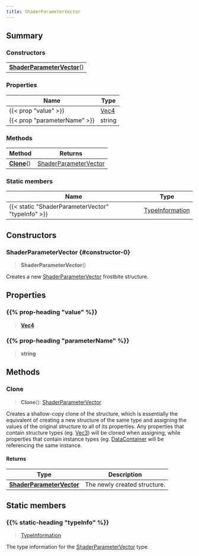```yaml
---
title: ShaderParameterVector
---
```



## Summary
### Constructors
| |
| ----------- |
| **[ShaderParameterVector](#constructor-0)**() |

### Properties
| Name | Type |
| ---- | ---- |
| {{< prop "value" >}} | [Vec4](/vext/ref/shared/class/vec4) |
| {{< prop "parameterName" >}} | string |

### Methods
| Method | Returns |
| ------ | ---- |
| **[Clone](#clone)**() | [ShaderParameterVector](/vext/ref/fb/shaderparametervector) |

### Static members
| Name | Type |
| ---- | ---- |
| {{< static "ShaderParameterVector" "typeInfo" >}} | [TypeInformation](/vext/ref/shared/class/typeinformation) |

## Constructors
### ShaderParameterVector {#constructor-0}
> **ShaderParameterVector**()

Creates a new [ShaderParameterVector](/vext/ref/fb/shaderparametervector) frostbite structure.

## Properties
### {{% prop-heading "value" %}}
> **[Vec4](/vext/ref/shared/class/vec4)**

### {{% prop-heading "parameterName" %}}
> **string**

## Methods
### Clone
> **Clone**(): [ShaderParameterVector](/vext/ref/fb/shaderparametervector)

Creates a shallow-copy clone of the structure, which is essentially the equivalent of creating a new structure of the same type and assigning the values of the original structure to all of its properties. Any properties that contain structure types (eg. [Vec3](/vext/ref/shared/class/vec3)) will be cloned when assigning, while properties that contain instance types (eg. [DataContainer](/vext/ref/shared/class/datacontainer) will be referencing the same instance.

#### Returns
| Type | Description |
| ---- | ----------- |
| **[ShaderParameterVector](/vext/ref/fb/shaderparametervector)** | The newly created structure. |

## Static members
### {{% static-heading "typeInfo" %}}
> [TypeInformation](/vext/ref/shared/class/typeinformation)

The type information for the [ShaderParameterVector](/vext/ref/fb/shaderparametervector) type.

